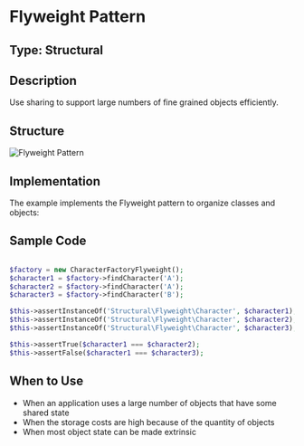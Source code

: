 # Flyweight Pattern

## Type: Structural

## Description
Use sharing to support large numbers of fine grained objects efficiently.

## Structure
![Flyweight Pattern](https://github.com/legrch/php-design-patterns/blob/master/~images/Flyweight.png)

## Implementation
The example implements the Flyweight pattern to organize classes and objects:

## Sample Code

```php

$factory = new CharacterFactoryFlyweight();
$character1 = $factory->findCharacter('A');
$character2 = $factory->findCharacter('A');
$character3 = $factory->findCharacter('B');

$this->assertInstanceOf('Structural\Flyweight\Character', $character1);
$this->assertInstanceOf('Structural\Flyweight\Character', $character2);
$this->assertInstanceOf('Structural\Flyweight\Character', $character3);

$this->assertTrue($character1 === $character2);
$this->assertFalse($character1 === $character3);
```

## When to Use
- When an application uses a large number of objects that have some shared state
- When the storage costs are high because of the quantity of objects
- When most object state can be made extrinsic
